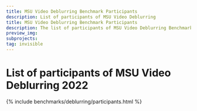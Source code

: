 ```yaml
---
title: MSU Video Deblurring Benchmark Participants
description: List of participants of MSU Video Deblurring
title: MSU Video Deblurring Benchmark Participants
description: The list of participants of MSU Video Deblurring Benchmark
preview_img: 
subprojects:
tag: invisible
---
```


<link rel="stylesheet" href="/assets/css/benchmarks/style.css">
<script src="https://code.highcharts.com/highcharts.js"></script>
<script src="https://code.highcharts.com/modules/exporting.js"></script>
<script src="https://code.highcharts.com/modules/export-data.js"></script>
<script src="https://code.highcharts.com/modules/accessibility.js"></script>
<script src="https://ajax.googleapis.com/ajax/libs/jquery/1.8.2/jquery.min.js"></script>
<script src="https://code.highcharts.com/highcharts-more.js"></script>
<link rel="stylesheet" type="text/css" href="https://cdn.datatables.net/1.10.22/css/jquery.dataTables.css">
<script type="text/javascript" charset="utf8"
    src="https://cdn.datatables.net/1.10.22/js/jquery.dataTables.js"></script>

# List of participants of MSU Video Deblurring 2022
<div id="buttons"></div>
<script>
	__set_menu_buttons([
	['Home', '/benchmarks/deblurring.html'],
	['Participants','/benchmarks/deblurring-participants.html'], 
	    ['Dataset','/benchmarks/deblurring-dataset.html'], 
	['Evaluation methodology', '/benchmarks/deblurring-methodology.html'], 
	['How to participate', '/benchmarks/deblurring.html#participate'],
    ['Contact us', '/benchmarks/deblurring.html#contacts']
	], 'Participants')
</script>


 

<div class="current_content" markdown="1">

{% include benchmarks/deblurring/participants.html %}

</div>
